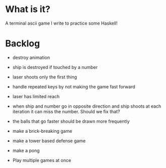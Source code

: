 # What is it?

A terminal ascii game I write to practice some Haskell!

# Backlog

- destroy animation
- ship is destroyed if touched by a number
- laser shoots only the first thing
- handle repeated keys by not making the game fast forward
- laser has limited reach

- when ship and number go in opposite direction and ship shoots at each iteration
it can miss the number. Should we fix that?
- the balls that go faster should be drawn more frequently

- make a brick-breaking game
- make a tower based defense game
- make a pong

- Play multiple games at once
